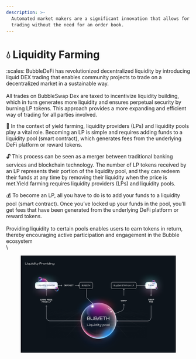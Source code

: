 ```yaml
---
description: >-
  Automated market makers are a significant innovation that allows for on-chain
  trading without the need for an order book.
---
```


# 💧 Liquidity Farming

:scales: BubbleDeFi has revolutionized decentralized liquidity by introducing liquid DEX trading that enables community projects to trade on a decentralized market in a sustainable way.\
\
All trades on BubbleSwap Dex are taxed to incentivize liquidity building, which in turn generates more liquidity and ensures perpetual security by burning LP tokens. This approach provides a more expanding and efficient way of trading for all parties involved.

:ocean: In the context of yield farming, liquidity providers (LPs) and liquidity pools play a vital role. Becoming an LP is simple and requires adding funds to a liquidity pool (smart contract), which generates fees from the underlying DeFi platform or reward tokens.

:unlock: This process can be seen as a merger between traditional banking services and blockchain technology. The number of LP tokens received by an LP represents their portion of the liquidity pool, and they can redeem their funds at any time by removing their liquidity when the price is met.Yield farming requires liquidity providers (LPs) and liquidity pools.

:moneybag: To become an LP, all you have to do is to add your funds to a liquidity pool (smart contract). Once you’ve locked up your funds in the pool, you’ll get fees that have been generated from the underlying DeFi platform or reward tokens.\
\
Providing liquidity to certain pools enables users to earn tokens in return, thereby encouraging active participation and engagement in the Bubble ecosystem\
\


<figure><img src="../.gitbook/assets/Bubble protocol.png" alt=""><figcaption></figcaption></figure>

